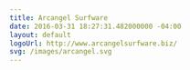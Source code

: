 ```yaml
---
title: Arcangel Surfware
date: 2016-03-31 18:27:31.482000000 -04:00
layout: default
logoUrl: http://www.arcangelsurfware.biz/
svg: /images/arcangel.svg
---
```

